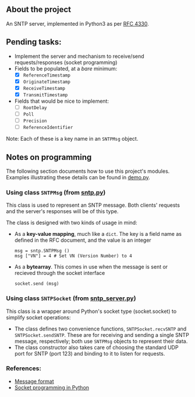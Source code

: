 ## About the project
An SNTP server, implemented in Python3 as per [RFC 4330](https://www.rfc-editor.org/rfc/rfc4330).

## Pending tasks:
* Implement the server and mechanism to receive/send requests/responses (socket programming)
* Fields to be populated, at a _bare_ minimum:
  - [x] `ReferenceTimestamp`
  - [x] `OriginateTimestamp`
  - [x] `ReceiveTimestamp`
  - [x] `TransmitTimestamp`
* Fields that would be nice to implement:
  - [ ] `RootDelay`
  - [ ] `Poll`
  - [ ] `Precision`
  - [ ] `ReferenceIdentifier`

Note: Each of these is a key name in an `SNTPMsg` object.

## Notes on programming
The following section documents how to use this project's modules. Examples illustrating these details can be found in [demo.py](demo.py).
### Using class `SNTPMsg` (from [sntp.py](sntp.py))
This class is used to represent an SNTP message. Both clients' requests and the server's responses will be of this type.

The class is designed with two kinds of usage in mind:
* As a **key-value mapping**, much like a `dict`. The key is a field name as
  defined in the RFC document, and the value is an integer
  ```python3
  msg = sntp.SNTPMsg ()
  msg ["VN"] = 4 # Set VN (Version Number) to 4
  ```
* As a **bytearray**. This comes in use when the message is sent or recieved through the socket interface
  ```python3
  socket.send (msg)
  ```

### Using class `SNTPSocket` (from [sntp_server.py](sntp_server.py))
This class is a wrapper around Python's socket type (socket.socket) to simplify socket operations:
* The class defines two convenience functions, `SNTPSocket.recvSNTP` and `SNTPSocket.sendSNTP`.
  These are for receiving and sending a single SNTP message, respectively; both use `SNTPMsg` objects to represent their data.
* The class constructor also takes care of choosing the standard UDP port for SNTP (port 123) and binding to it to listen for requests.


### References:
* [Message format](https://www.rfc-editor.org/rfc/rfc4330#page-8)
* [Socket programming in Python](https://docs.python.org/3/howto/sockets.html)
